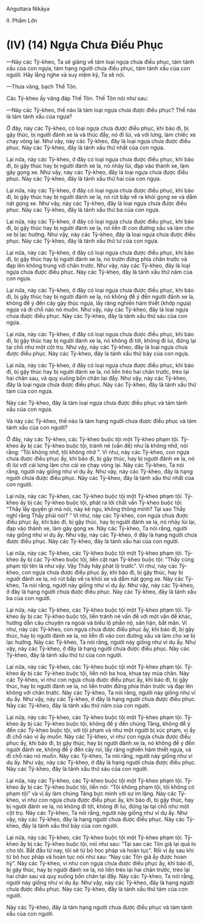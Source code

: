 Aṅguttara Nikāya

II. Phẩm Lớn

# (IV) (14) Ngựa Chưa Ðiều Phục

—Này các Tỷ-kheo, Ta sẽ giảng về tám loại ngựa chưa điều phục, tám tánh xấu của con ngựa, tám hạng người chưa điều phục, tám tánh xấu của con người. Hãy lắng nghe và suy niệm kỹ, Ta sẽ nói.

—Thưa vâng, bạch Thế Tôn.

Các Tỷ-kheo ấy vâng đáp Thế Tôn. Thế Tôn nói như sau:

—Này các Tỷ-kheo, thế nào là tám loại ngựa chưa được điều phục? Thế nào là tám tánh xấu của ngựa?

Ở đây, này các Tỷ-kheo, có loại ngựa chưa được điều phục, khi bảo đi, bị gậy thúc, bị người đánh xe la và thúc đẩy, nó đi lùi, và với lưng, làm chiếc xe chạy vòng lại. Như vậy, này các Tỷ-kheo, đây là loại ngựa chưa được điều phục. Này các Tỷ-kheo, đây là tánh xấu thứ nhất của con ngựa.

Lại nữa, này các Tỷ-kheo, ở đây có loại ngựa chưa được điều phục, khi bảo đi, bị gậy thúc hay bị người đánh xe la, nó nhảy lùi, đạp vào thành xe, làm gãy gọng xe. Như vậy, này các Tỷ-kheo, đây là loại ngựa chưa được điều phục. Này các Tỷ-kheo, đây là tánh xấu thứ hai của con ngựa.

Lại nữa, này các Tỷ-kheo, ở đây có loại ngựa chưa được điều phục, khi bảo đi, bị gậy thúc hay bị người đánh xe la, nó rút bắp vế ra khỏi gọng xe và dẫm nát gọng xe. Như vậy, này các Tỷ-kheo, đây là loại ngựa chưa được điều phục. Này các Tỷ-kheo, đây là tánh xấu thứ ba của con ngựa.

Lại nữa, này các Tỷ-kheo, ở đây có loại ngựa chưa được điều phục, khi bảo đi, bị gậy thúc hay bị người đánh xe la, nó liền đi con đường xấu và làm cho xe bị lạc hướng. Như vậy, này các Tỷ-kheo, đây là loại ngựa chưa được điều phục. Này các Tỷ-kheo, đây là tánh xấu thứ tư của con ngựa.

Lại nữa, này các Tỷ-kheo, ở đây có loại ngựa chưa được điều phục, khi bảo đi, bị gậy thúc hay bị người đánh xe la, nó trườn đứng phía chân trước và đạp lên không trung với chân trước. Như vậy, này các Tỷ-kheo, đây là loại ngựa chưa được điều phục. Này các Tỷ-kheo, đây là tánh xấu thứ năm của con ngựa.

Lại nữa, này các Tỷ-kheo, ở đây có loại ngựa chưa được điều phục, khi bảo đi, bị gậy thúc hay bị người đánh xe la, nó không để ý đến người đánh xe la, không để ý đến cây gậy thúc ngựa, lấy răng nghiền hàm thiết (khớp ngựa) ngựa và đi chỗ nào nó muốn. Như vậy, này các Tỷ-kheo, đây là loại ngựa chưa được điều phục. Này các Tỷ-kheo, đây là tánh xấu thứ sáu của con ngựa.

Lại nữa, này các Tỷ-kheo, ở đây có loại ngựa chưa được điều phục, khi bảo đi, bị gậy thúc hay bị người đánh xe la, nó không đi tới, không đi lui, đứng lại tại chỗ như một cột trụ. Như vậy, này các Tỷ-kheo, đây là loại ngựa chưa được điều phục. Này các Tỷ-kheo, đây là tánh xấu thứ bảy của con ngựa.

Lại nữa, này các Tỷ-kheo, ở đây có loại ngựa chưa được điều phục, khi bảo đi, bị gậy thúc hay bị người đánh xe la, nó liền tréo hai chân trước, tréo lại hai chân sau, và quỵ xuống bốn chân tại đấy. Như vậy, này các Tỷ-kheo, đây là loại ngựa chưa được điều phục. Này các Tỷ-kheo, đây là tánh xấu thứ tám của con ngựa.

Này các Tỷ-kheo, đây là tám loại ngựa chưa được điều phục và tám tánh xấu của con ngựa.

Và này các Tỷ-kheo, thế nào là tám hạng người chưa được điều phục và tám tánh xấu của con người?

Ở đây, này các Tỷ-kheo, các Tỷ-kheo buộc tội một Tỷ-kheo phạm tội. Tỷ-kheo ấy bị các Tỷ-kheo buộc tội, tránh né (vấn đề) như là không nhớ, nói rằng: “Tôi không nhớ, tôi không nhớ “. Ví như, này các Tỷ-kheo, con ngựa chưa được điều phục ấy, khi bảo đi, bị gậy thúc, hay bị người đánh xe la, nó đi lùi với cái lưng làm cho cái xe chạy vòng lại. Này các Tỷ-kheo, Ta nói rằng, người này giống như ví dụ ấy. Như vậy, này các Tỷ-kheo, đây là hạng người chưa được điều phục. Này các Tỷ-kheo, đây là tánh xấu thứ nhất của con người.

Lại nữa, này các Tỷ-kheo, các Tỷ-kheo buộc tội một Tỷ-kheo phạm tội. Tỷ-kheo ấy bị các Tỷ-kheo buộc tội, phát ra lời chất vấn Tỷ-kheo buộc tội: “Thầy lấy quyền gì mà nói, này kẻ ngu, không thông minh? Tại sao Thầy nghĩ rằng Thầy phải nói? “ Ví như, này các Tỷ-kheo, con ngựa chưa được điều phục ấy, khi bảo đi, bị gậy thúc, hay bị người đánh xe la, nó nhảy lùi lại, đạp vào thành xe, làm gãy gọng xe. Này các Tỷ-kheo, Ta nói rằng, người này giống như ví dụ ấy. Như vậy, này các Tỷ-kheo, ở đây là hạng người chưa được điều phục. Này các Tỷ-kheo, đây là tánh xấu hai của con người.

Lại nữa, này các Tỷ-kheo, các Tỷ-kheo buộc tội một Tỷ-kheo phạm tội. Tỷ-kheo ấy bị các Tỷ-kheo buộc tội, liền cật nạn Tỷ-kheo buộc tội: “Thầy cũng phạm tội tên là như vậy. Vậy Thầy hãy phát lộ trước”. Ví như, này các Tỷ-kheo, con ngựa chưa được điều phục ấy, khi bảo đi, bị gậy thúc, hay bị người đánh xe la, nó rút bắp vế ra khỏi xe và dẫm nát gọng xe. Này các Tỷ-kheo, Ta nói rằng, người này giống như ví dụ ấy. Như vậy, này các Tỷ-kheo, ở đây là hạng người chưa được điều phục. Này các Tỷ-kheo, đây là tánh xấu ba của con người.

Lại nữa, này các Tỷ-kheo, các Tỷ-kheo buộc tội một Tỷ-kheo phạm tội. Tỷ-kheo ấy bị các Tỷ-kheo buộc tội, liền tránh né vấn đề với một vấn đề khác, hướng dẫn câu chuyện ra ngoài và biểu lộ phẫn nộ, sân hận, bất mãn. Ví như, này các Tỷ-kheo, con ngựa chưa được điều phục ấy, khi bảo đi, bị gậy thúc, hay bị người đánh xe la, nó liền đi vào con đường xấu và làm cho xe bị lạc hướng. Này các Tỷ-kheo, Ta nói rằng, người này giống như ví dụ ấy. Như vậy, này các Tỷ-kheo, ở đây là hạng người chưa được điều phục. Này các Tỷ-kheo, đây là tánh xấu thứ tư của con người.

Lại nữa, này các Tỷ-kheo, các Tỷ-kheo buộc tội một Tỷ-kheo phạm tội. Tỷ-kheo ấy bị các Tỷ-kheo buộc tội, liền nói ba hoa, khua tay múa chân. Này các Tỷ-kheo, ví như con ngựa chưa được điều phục ấy, khi bảo đi, bị gậy thúc, hay bị người đánh xe la, nó liền trườn đứng phía thân trước và đạp lên không với chân trước. Này các Tỷ-kheo, Ta nói rằng, người này giống như ví dụ ấy. Như vậy, này các Tỷ-kheo, ở đây là hạng người chưa được điều phục. Này các Tỷ-kheo, đây là tánh xấu thứ năm của con người.

Lại nữa, này các Tỷ-kheo, các Tỷ-kheo buộc tội một Tỷ-kheo phạm tội. Tỷ-kheo ấy bị các Tỷ-kheo buộc tội, không để ý đến chúng Tăng, không để ý đến các Tỷ-kheo buộc tội, với tội phạm và như một người bị xúc phạm, vị ấy đi chỗ nào vị ấy muốn. Này các Tỷ-kheo, ví như con ngựa chưa được điều phục ấy, khi bảo đi, bị gậy thúc, hay bị người đánh xe la, nó không để ý đến người đánh xe, không để ý đến cây roi, lấy răng nghiến hàm thiết ngựa, và đi chỗ nào nó muốn. Này các Tỷ-kheo, Ta nói rằng, người này giống như ví dụ ấy. Như vậy, này các Tỷ-kheo, ở đây là hạng người chưa được điều phục. Này các Tỷ-kheo, đây là tánh xấu thứ sáu của con người.

Lại nữa, này các Tỷ-kheo, các Tỷ-kheo buộc tội một Tỷ-kheo phạm tội. Tỷ-kheo ấy bị các Tỷ-kheo buộc tội, liền nói: “Tôi không phạm tội, tôi không có phạm tội” và vị ấy làm chúng Tăng bực mình với sự im lặng. Này các Tỷ-kheo, ví như con ngựa chưa được điều phục ấy, khi bảo đi, bị gậy thúc, hay bị người đánh xe la, nó không đi tới, không đi lui, đứng lại tại chỗ như một cột trụ. Này các Tỷ-kheo, Ta nói rằng, người này giống như ví dụ ấy. Như vậy, này các Tỷ-kheo, đây là hạng người chưa được điều phục. Này các Tỷ-kheo, đây là tánh xấu thứ bảy của con người.

Lại nữa, này các Tỷ-kheo, các Tỷ-kheo buộc tội một Tỷ-kheo phạm tội. Tỷ-kheo ấy bị các Tỷ-kheo buộc tội, nói như sau: “Tại sao các Tôn giả lại quá lo cho tôi. Bắt đầu từ nay, tôi sẽ từ bỏ học pháp và hoàn tục”. Rồi vị ấy sau khi từ bỏ học pháp và hoàn tục nói như sau: “Nay các Tôn giả ấy được hoan hỷ”. Này các Tỷ-kheo, ví như con ngựa chưa được điều phục ấy, khi bảo đi, bị gậy thúc, hay bị người đánh xe la, nó liền tréo lại hai chân trước, tréo lại hai chân sau và quỵ xuống bốn chân tại đấy. Này các Tỷ-kheo, Ta nói rằng, người này giống như ví dụ ấy. Như vậy, này các Tỷ-kheo, đây là hạng người chưa được điều phục. Này các Tỷ-kheo, đây là tánh xấu thứ tám của con người.

Này các Tỷ-kheo, đây là tám hạng người chưa được điều phục và tám tánh xấu của con người.

